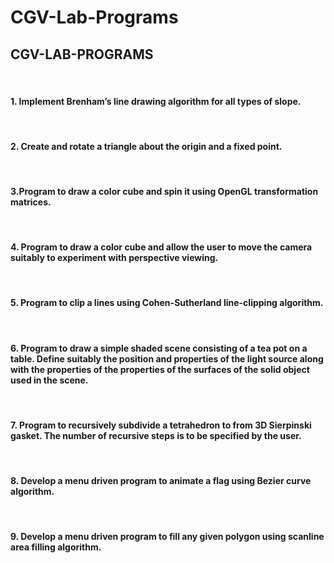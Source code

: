 # CGV-Lab-Programs

<H2>CGV-LAB-PROGRAMS</H2><BR>

<H4>1. Implement Brenham’s line drawing algorithm for all types of slope.</H4><BR>

<H4>2. Create and rotate a triangle about the origin and a fixed point.</H4><BR>

<H4>3.Program to draw a color cube and spin it using OpenGL transformation matrices.</H4><BR>

<H4>4. Program to draw a color cube and allow the user to move the camera suitably to experiment with perspective viewing.</H4><BR>

<H4>5. Program to clip a lines using Cohen-Sutherland line-clipping algorithm.</H4><BR>

<H4>6. Program to draw a simple shaded scene consisting of a tea pot on a
table. Define suitably the position and properties of the light source along
with the properties of the properties of the surfaces of the solid object
used in the scene.</H4><BR>

<H4>7. Program to recursively subdivide a tetrahedron to from 3D Sierpinski
gasket. The number of recursive steps is to be specified by the user.</H4><BR>

<H4>8. Develop a menu driven program to animate a flag using Bezier curve
algorithm.</H4><BR>

<H4>9. Develop a menu driven program to fill any given polygon using scanline area filling
algorithm.</H4><BR>
</HEAD>
</HTML>
